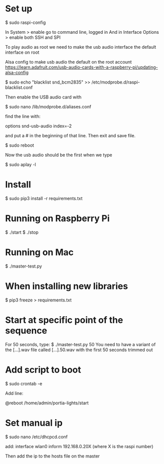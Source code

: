# Set up

$ sudo raspi-config

In System > enable go to command line, logged in
And in Interface Options > enable both SSH and SPI

To play audio as root we need to make the usb audio interface the default interface on root

Alsa config to make usb audio the default on the root account
https://learn.adafruit.com/usb-audio-cards-with-a-raspberry-pi/updating-alsa-config

$ sudo echo "blacklist snd_bcm2835" >> /etc/modprobe.d/raspi-blacklist.conf

Then enable the USB audio card with

$ sudo nano /lib/modprobe.d/aliases.conf

find the line with:

options snd-usb-audio index=-2

and put a # in the beginning of that line. Then exit and save file.

$ sudo reboot

Now the usb audio should be the first when we type

$ sudo aplay -l

# Install

$ sudo pip3 install -r requirements.txt

# Running on Raspberry Pi

$ ./start
$ ./stop

# Running on Mac

$ ./master-test.py

# When installing new libraries

$ pip3 freeze > requirements.txt

# Start at specific point of the sequence

For 50 seconds, type:
$ ./master-test.py 50
You need to have a variant of the [...].wav file called [...].50.wav with the first 50 seconds trimmed out

# Add script to boot

$ sudo crontab -e

Add line:

@reboot /home/admin/portia-lights/start

# Set manual ip

$ sudo nano /etc/dhcpcd.conf

add:
interface wlan0
inform 192.168.0.20X (where X is the raspi number)

Then add the ip to the hosts file on the master